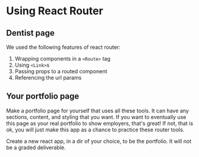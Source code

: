 # Using React Router
## Dentist page
We used the following features of react router:
1. Wrapping components in a `<Route>` tag
1. Using `<Link>`s
1. Passing props to a routed component
1. Referencing the url params

## Your portfolio page
Make a portfolio page for yourself that uses all these tools. It can have any sections, content, and styling that you want. If you want to eventually use this page as your real portfolio to show employers, that's great! If not, that is ok, you will just make this app as a chance to practice these router tools.

Create a new react app, in a dir of your choice, to be the portfolio. It will not be a graded deliverable.